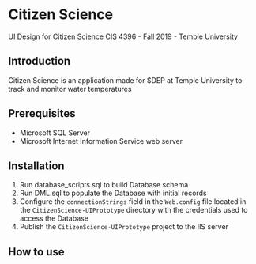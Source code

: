 # Citizen Science
UI Design for Citizen Science 
CIS 4396 - Fall 2019 - Temple University

## Introduction
Citizen Science is an application made for $DEP at Temple University to track and monitor water temperatures

## Prerequisites
* Microsoft SQL Server
* Microsoft Internet Information Service web server

## Installation
1. Run database_scripts.sql to build Database schema
1. Run DML.sql to populate the Database with initial records
1. Configure the `connectionStrings` field in the `Web.config` file located in the `CitizenScience-UIPrototype` directory with the credentials used to access the Database
1. Publish the `CitizenScience-UIPrototype` project to the IIS server

## How to use
